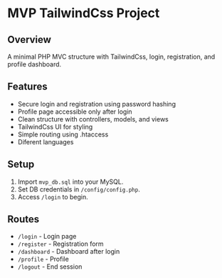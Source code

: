 # MVP TailwindCss Project

## Overview
A minimal PHP MVC structure with TailwindCss, login, registration, and profile dashboard.

## Features
- Secure login and registration using password hashing
- Profile page accessible only after login
- Clean structure with controllers, models, and views
- TailwindCss UI for styling
- Simple routing using .htaccess
- Diferent languages

## Setup
1. Import `mvp_db.sql` into your MySQL.
2. Set DB credentials in `/config/config.php`.
3. Access `/login` to begin.

## Routes
- `/login` - Login page
- `/register` - Registration form
- `/dashboard` - Dashboard after login
- `/profile` - Profile
- `/logout` - End session
